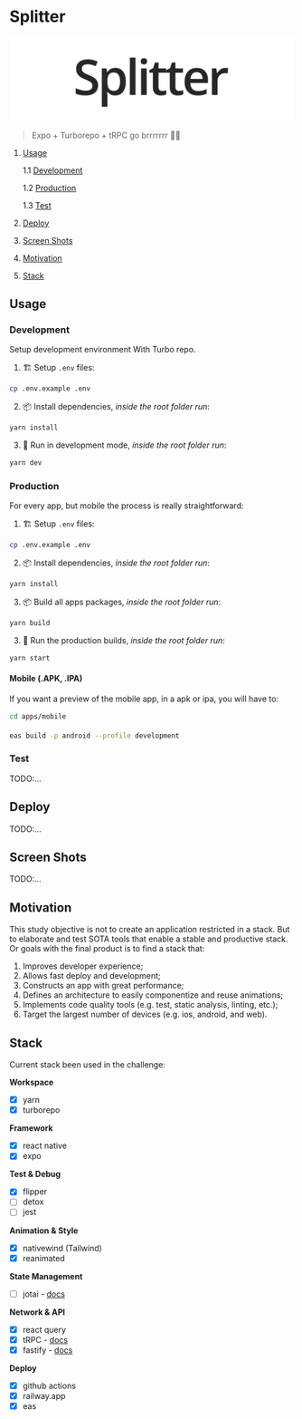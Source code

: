 # Splitter

![Splitter Logo](docs/images/logo.png)

> Expo + Turborepo + tRPC go brrrrrrr 🚀🔥

1. [Usage](#usage)

   1.1 [Development](#development)

   1.2 [Production](#production)

   1.3 [Test](#test)

2. [Deploy](#deploy)

3. [Screen Shots](#screen-shots)

4. [Motivation](#motivation)

5. [Stack](#stack)

## Usage

### Development

Setup development environment With Turbo repo.

1. 🏗 Setup `.env` files:

```bash
cp .env.example .env
```

2. 📦 Install dependencies, _inside the root folder run_:

```bash
yarn install
```

3. 🚀 Run in development mode, _inside the root folder run_:

```bash
yarn dev
```

### Production

For every app, but mobile the process is really straightforward:

1. 🏗 Setup `.env` files:

```bash
cp .env.example .env
```

2. 📦 Install dependencies, _inside the root folder run_:

```bash
yarn install
```

3.  📦 Build all apps packages, _inside the root folder run_:

```bash
yarn build
```

3. 🚀 Run the production builds, _inside the root folder run_:

```bash
yarn start
```

#### Mobile (.APK, .IPA)

If you want a preview of the mobile app, in a apk or ipa, you will have to:

```bash
cd apps/mobile

eas build -p android --profile development
```

### Test

TODO:...

## Deploy

TODO:...

## Screen Shots

TODO:...

## Motivation

This study objective is not to create an application restricted in a stack. But to elaborate and test SOTA tools that enable a stable and productive stack.
Or goals with the final product is to find a stack that:

1. Improves developer experience;
2. Allows fast deploy and development;
3. Constructs an app with great performance;
4. Defines an architecture to easily componentize and reuse animations;
5. Implements code quality tools (e.g. test, static analysis, linting, etc.);
6. Target the largest number of devices (e.g. ios, android, and web).

## Stack

Current stack been used in the challenge:

**Workspace**

- [x] yarn
- [x] turborepo

**Framework**

- [x] react native
- [x] expo

**Test & Debug**

- [x] flipper
- [ ] detox
- [ ] jest

**Animation & Style**

- [x] nativewind (Tailwind)
- [x] reanimated

**State Management**

- [ ] jotai - [docs](https://jotai.org/)

**Network & API**

- [x] react query
- [x] tRPC - [docs](https://trpc.io/)
- [x] fastify - [docs](https://www.fastify.io/)

**Deploy**

- [x] github actions
- [x] railway.app
- [x] eas
